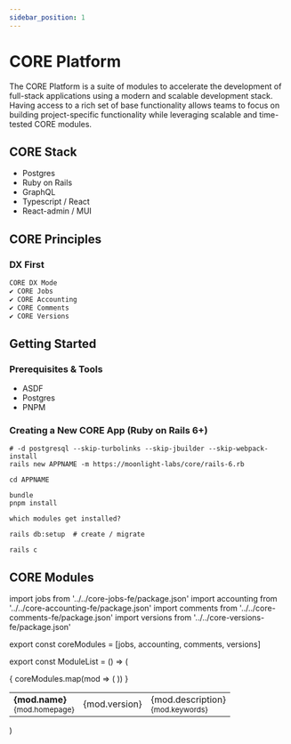 ```yaml
---
sidebar_position: 1
---
```


# CORE Platform

The CORE Platform is a suite of modules to accelerate the development of full-stack applications using a modern and scalable development stack. Having access to a rich set of base functionality allows teams to focus on building project-specific functionality while leveraging scalable and time-tested CORE modules.

## CORE Stack

- Postgres
- Ruby on Rails
- GraphQL
- Typescript / React
- React-admin / MUI

## CORE Principles

### DX First

```zsh
CORE DX Mode
✔ CORE Jobs
✔ CORE Accounting
✔ CORE Comments
✔ CORE Versions
```

## Getting Started

### Prerequisites & Tools

- ASDF
- Postgres
- PNPM

### Creating a New CORE App (Ruby on Rails 6+)

```
# -d postgresql --skip-turbolinks --skip-jbuilder --skip-webpack-install
rails new APPNAME -m https://moonlight-labs/core/rails-6.rb

cd APPNAME

bundle
pnpm install

which modules get installed?

rails db:setup  # create / migrate

rails c
```

## CORE Modules

<ModuleList />

import jobs from '../../core-jobs-fe/package.json'
import accounting from '../../core-accounting-fe/package.json'
import comments from '../../core-comments-fe/package.json'
import versions from '../../core-versions-fe/package.json'

export const coreModules = [jobs, accounting, comments, versions]

export const ModuleList = () => (
<table>
<tbody>
  { coreModules.map(mod => (
    <tr>
      <td>
        <b>{mod.name}</b><br />
        <small>{mod.homepage}</small>
      </td>
      <td>{mod.version}</td>
      <td>
        {mod.description}<br />
        <small>{mod.keywords}</small>
      </td>
    </tr>
    ))
  }
</tbody>
</table>
)
